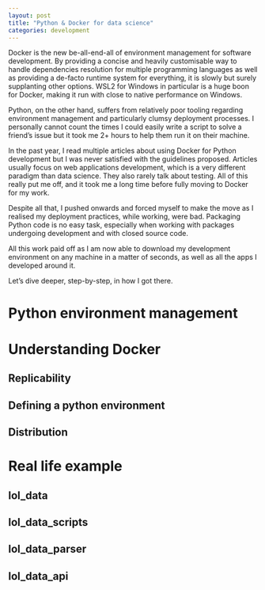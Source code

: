 ```yaml
---
layout: post
title: "Python & Docker for data science"
categories: development
---
```


Docker is the new be-all-end-all of environment management for software development. By providing a concise and heavily customisable way to handle dependencies resolution for multiple programming languages as well as providing a de-facto runtime system for everything, it is slowly but surely supplanting other options. WSL2 for Windows in particular is a huge boon for Docker, making it run with close to native performance on Windows.

Python, on the other hand, suffers from relatively poor tooling regarding environment management and particularly clumsy deployment processes. I personally cannot count the times I could easily write a script to solve a friend’s issue but it took me 2+ hours to help them run it on their machine.

In the past year, I read multiple articles about using Docker for Python development but I was never satisfied with the guidelines proposed. Articles usually focus on web applications development, which is a very different paradigm than data science. They also rarely talk about testing. All of this really put me off, and it took me a long time before fully moving to Docker for my work.

Despite all that, I pushed onwards and forced myself to make the move as I realised my deployment practices, while working, were bad. Packaging Python code is no easy task, especially when working with packages undergoing development and with closed source code.

All this work paid off as I am now able to download my development environment on any machine in a matter of seconds, as well as all the apps I developed around it.

Let’s dive deeper, step-by-step, in how I got there.


# Python environment management

# Understanding Docker

## Replicability

## Defining a python environment

## Distribution

# Real life example

## lol_data

## lol_data_scripts

## lol_data_parser

## lol_data_api
